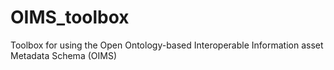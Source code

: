 # OIMS_toolbox
Toolbox for using the Open Ontology-based Interoperable Information asset Metadata Schema (OIMS)
